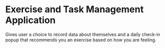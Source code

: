 # Exercise and Task Management Application
Gives user a choice to record data about themselves and a daily check-in popup that recommends you an exercise based on how you are feeling.
